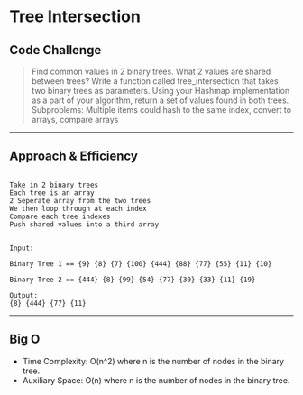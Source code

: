# Tree Intersection

## Code Challenge

>Find common values in 2 binary trees. What 2 values are shared between trees?
>Write a function called tree_intersection that takes two binary trees as parameters.
Using your Hashmap implementation as a part of your algorithm, return a set of values found in both trees.
>Subproblems:
Multiple items could hash to the same index, convert to arrays, compare arrays

---

## Approach & Efficiency

```

Take in 2 binary trees
Each tree is an array
2 Seperate array from the two trees
We then loop through at each index
Compare each tree indexes
Push shared values into a third array

```

```

Input:

Binary Tree 1 == {9} {8} {7} {100} {444} {88} {77} {55} {11} {10}

Binary Tree 2 == {444} {8} {99} {54} {77} {30} {33} {11} {19}

Output:
{8} {444} {77} {11}

```
---

## Big O

- Time Complexity: O(n^2) where n is the number of nodes in the binary tree.
- Auxiliary Space: O(n) where n is the number of nodes in the binary tree.
